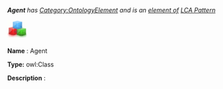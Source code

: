 ___Agent__ 
 has
 [Category:OntologyElement](../../Category/OntologyElement "Category:OntologyElement") 
 and is an
 [element of](../../Property/ElementOf "Property:ElementOf") 
[LCA Pattern](../../Submissions/LCA_Pattern "Submissions:LCA Pattern")_




  





[![Class](../images/thumb/2/27/Class.gif/45px-Class.gif)](../../Image/Class.gif "Class")


__Name__ 
 : Agent
 



__Type:__ 
 owl:Class
 



__Description__ 
 :